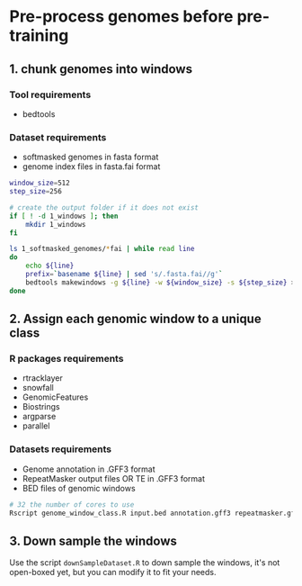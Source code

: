 # Pre-process genomes before pre-training

## 1. chunk genomes into windows

### Tool requirements
- bedtools

### Dataset requirements
- softmasked genomes in fasta format
- genome index files in fasta.fai format

```bash
window_size=512
step_size=256

# create the output folder if it does not exist
if [ ! -d 1_windows ]; then
    mkdir 1_windows
fi

ls 1_softmasked_genomes/*fai | while read line
do
    echo ${line}
    prefix=`basename ${line} | sed 's/.fasta.fai//g'`
    bedtools makewindows -g ${line} -w ${window_size} -s ${step_size} > 1_windows/${prefix}.windows_512.bed
done
```

## 2. Assign each genomic window to a unique class

### R packages requirements
- rtracklayer
- snowfall
- GenomicFeatures
- Biostrings
- argparse
- parallel


### Datasets requirements
- Genome annotation in .GFF3 format
- RepeatMasker output files OR TE in .GFF3 format
- BED files of genomic windows

```bash
# 32 the number of cores to use
Rscript genome_window_class.R input.bed annotation.gff3 repeatmasker.gff3 output.bed 32 output.txt
```

## 3. Down sample the windows

Use the script `downSampleDataset.R` to down sample the windows, it's not open-boxed yet, but you can modify it to fit your needs.